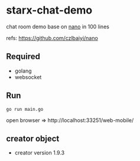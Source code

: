 # starx-chat-demo
chat room demo base on [nano](https://github.com/czlbaiyi/nano) in 100 lines

refs: https://github.com/czlbaiyi/nano

## Required
- golang
- websocket

## Run
```
go run main.go
```

open browser => http://localhost:33251/web-mobile/

## creator object
- creator version 1.9.3